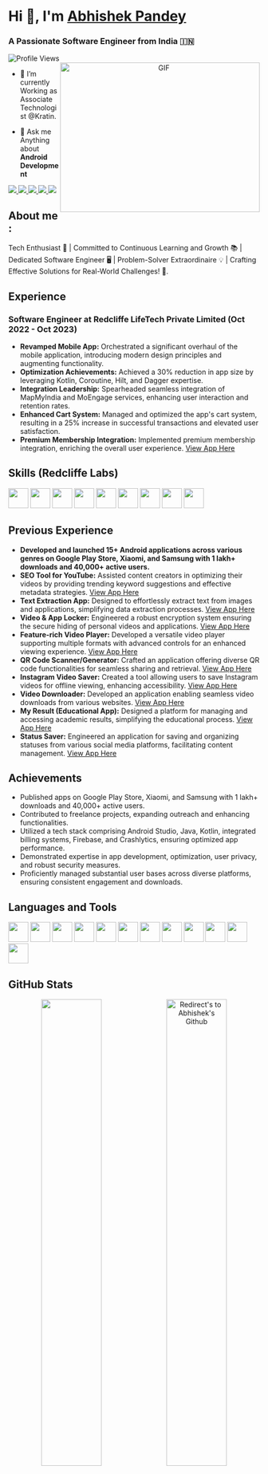 # Hi 👋, I'm <a href="https://github.com/abhishekcomputerworld" target="blank">Abhishek Pandey</a>
<h3>A Passionate Software Engineer from India &#127470;&#127475</h3>
<img src="https://komarev.com/ghpvc/?username=abhishekcomputerworld&label=PROFILE%20VIEWS&color=red&style=flat" alt="Profile Views"/>
<a target="_blank" align="center">
  <img align="right" top="500" height="300" width="400" alt="GIF" src="https://media.giphy.com/media/SWoSkN6DxTszqIKEqv/giphy.gif">
</a> 




- 🌱 I’m currently Working as Associate Technologist @Kratin.

- 💬 Ask me Anything about **Android Development**




<a href="https://www.linkedin.com/in/abhishek-pandey-profile">
  <img src="https://img.shields.io/badge/LinkedIn-0077B5?style=for-the-badge&logo=linkedin&logoColor=white"/> 
 </a> 
 <a href="https://leetcode.com/abhishekPandey_/">
  <img src="https://img.shields.io/badge/Leetcode-orange?style=for-the-badge&logo=leetcode&logoColor=black"/>
</a>
<a href="https://play.google.com/store/apps/developer?id=andotools">
  <img src="https://img.shields.io/badge/Play_Store-414141?style=for-the-badge&logo=google-play&logoColor=white"/>
</a>
<a href="abhishekpandey817827@gmail.com">
  <img src="https://img.shields.io/badge/Gmail-D14836?style=for-the-badge&logo=gmail&logoColor=white"/>
</a>
<a href="https://drive.google.com/file/d/14gi3xwPKnDihQARFZmQ5Ns9oNYZC3FX7/view?usp=sharing">
  <img src="https://img.shields.io/badge/RESUME-green?style=for-the-badge"/>
</a>



## **About me** :

Tech Enthusiast 🚀 | Committed to Continuous Learning and Growth 📚 | Dedicated Software Engineer 🖥️ | Problem-Solver Extraordinaire 💡 | Crafting Effective Solutions for Real-World Challenges! 🌟.



## **Experience**

### Software Engineer at Redcliffe LifeTech Private Limited (Oct 2022 - Oct 2023)

- **Revamped Mobile App:** Orchestrated a significant overhaul of the mobile application, introducing modern design principles and augmenting functionality.
- **Optimization Achievements:** Achieved a 30% reduction in app size by leveraging Kotlin, Coroutine, Hilt, and Dagger expertise.
- **Integration Leadership:** Spearheaded seamless integration of MapMyIndia and MoEngage services, enhancing user interaction and retention rates.
- **Enhanced Cart System:** Managed and optimized the app's cart system, resulting in a 25% increase in successful transactions and elevated user satisfaction.
- **Premium Membership Integration:** Implemented premium membership integration, enriching the overall user experience. [View App Here](https://play.google.com/store/apps/details?id=com.redcliffelabs)

## Skills (Redcliffe Labs)

<p>
  <img src="https://cdn.jsdelivr.net/gh/devicons/devicon/icons/kotlin/kotlin-original.svg" width="40px" height="40px" />
  <img src="https://cdn.jsdelivr.net/gh/devicons/devicon/icons/java/java-original.svg" width="40px" height="40px" />
  <img src="https://cdn.jsdelivr.net/gh/devicons/devicon/icons/nodejs/nodejs-original.svg" width="40px" height="40px" />
  <img src="https://cdn.jsdelivr.net/gh/devicons/devicon/icons/android/android-original-wordmark.svg" width="40px" height="40px" />
  <img src="https://cdn.jsdelivr.net/gh/devicons/devicon/icons/vscode/vscode-original-wordmark.svg" width="40px" height="40px" />
  <img src="https://cdn.jsdelivr.net/gh/devicons/devicon/icons/git/git-original.svg" width="40px" height="40px" />
  <img src="https://cdn.jsdelivr.net/gh/devicons/devicon/icons/gitlab/gitlab-original.svg" width="40px" height="40px" />
  <img src="https://cdn.jsdelivr.net/gh/devicons/devicon/icons/github/github-original-wordmark.svg" width="40px" height="40px" />
  <img src="https://cdn.jsdelivr.net/gh/devicons/devicon/icons/firebase/firebase-plain-wordmark.svg" width="40px" height="40px" />
</p>

## **Previous Experience**

- **Developed and launched 15+ Android applications across various genres on Google Play Store, Xiaomi, and Samsung with 1 lakh+ downloads and 40,000+ active users.**
- **SEO Tool for YouTube:** Assisted content creators in optimizing their videos by providing trending keyword suggestions and effective metadata strategies. [View App Here](https://play.google.com/store/apps/details?id=com.tagtool.tubebuddypro)
- **Text Extraction App:** Designed to effortlessly extract text from images and applications, simplifying data extraction processes. [View App Here](https://play.google.com/store/apps/details?id=copy.text.clipboard.professionalcopy)
- **Video & App Locker:** Engineered a robust encryption system ensuring the secure hiding of personal videos and applications. [View App Here](https://play.google.com/store/apps/details?id=vault.videolocker.galleryvault)
- **Feature-rich Video Player:** Developed a versatile video player supporting multiple formats with advanced controls for an enhanced viewing experience. [View App Here](https://play.google.com/store/apps/details?id=hdvideoplayer.videoplayer.xdplayer)
- **QR Code Scanner/Generator:** Crafted an application offering diverse QR code functionalities for seamless sharing and retrieval. [View App Here](https://play.google.com/store/apps/details?id=quickresponse.scanner.barcodereader.barcodescanner)
- **Instagram Video Saver:** Created a tool allowing users to save Instagram videos for offline viewing, enhancing accessibility. [View App Here](https://play.google.com/store/apps/details?id=instagram.video.downloader.insta.photo.story.saver.igdownloader.repost)
- **Video Downloader:** Developed an application enabling seamless video downloads from various websites. [View App Here]([link_to_your_app](https://play.google.com/store/apps/details?id=reels.instasaver.storysaver.videodownloader.photodownloader))
- **My Result (Educational App):** Designed a platform for managing and accessing academic results, simplifying the educational process. [View App Here](https://play.google.com/store/apps/details?id=checkresult.board.exams.myresult)
- **Status Saver:** Engineered an application for saving and organizing statuses from various social media platforms, facilitating content management. [View App Here](https://play.google.com/store/apps/developer?id=andotools)



## **Achievements**

- Published apps on Google Play Store, Xiaomi, and Samsung with 1 lakh+ downloads and 40,000+ active users.
- Contributed to freelance projects, expanding outreach and enhancing functionalities.
- Utilized a tech stack comprising Android Studio, Java, Kotlin, integrated billing systems, Firebase, and Crashlytics, ensuring optimized app performance.
- Demonstrated expertise in app development, optimization, user privacy, and robust security measures.
- Proficiently managed substantial user bases across diverse platforms, ensuring consistent engagement and downloads.


## **Languages and Tools**

<p>
  <img src="https://cdn.jsdelivr.net/gh/devicons/devicon/icons/kotlin/kotlin-original.svg" width="40px" height="40px" />
  <img src="https://cdn.jsdelivr.net/gh/devicons/devicon/icons/java/java-original.svg" width="40px" height="40px" />
  <img src="https://cdn.jsdelivr.net/gh/devicons/devicon/icons/nodejs/nodejs-original.svg" width="40px" height="40px" />
  <img src="https://cdn.jsdelivr.net/gh/devicons/devicon/icons/mongodb/mongodb-original-wordmark.svg" width="40px" height="40px" />
  <img src="https://cdn.jsdelivr.net/gh/devicons/devicon/icons/react/react-original-wordmark.svg" width="40px" height="40px" />
  <img src="https://cdn.jsdelivr.net/gh/devicons/devicon/icons/javascript/javascript-original.svg" width="40px" height="40px" />
  <img src="https://cdn.jsdelivr.net/gh/devicons/devicon/icons/android/android-original-wordmark.svg" width="40px" height="40px" />
  <img src="https://cdn.jsdelivr.net/gh/devicons/devicon/icons/vscode/vscode-original-wordmark.svg" width="40px" height="40px" />
  <img src="https://cdn.jsdelivr.net/gh/devicons/devicon/icons/git/git-original.svg" width="40px" height="40px" />
  <img src="https://cdn.jsdelivr.net/gh/devicons/devicon/icons/gitlab/gitlab-original.svg" width="40px" height="40px" />
  <img src="https://cdn.jsdelivr.net/gh/devicons/devicon/icons/github/github-original-wordmark.svg" width="40px" height="40px" />
  <img src="https://cdn.jsdelivr.net/gh/devicons/devicon/icons/firebase/firebase-plain-wordmark.svg" width="40px" height="40px" />
</p>

      
## **GitHub Stats** 
<p align="center">
<a href="https://github.com/abhishekcomputerworld" title="Redirect's to Abhishek's Github">
<img width="49%" src="https://github-readme-stats.vercel.app/api?username=abhishekcomputerworld&show_icons=true&theme=dark&count_private=true&text_color=d3d3d3&icon_color=00E6FE&title_color=00E6FE" /></a>
  

<a href="https://github.com/abhishekcomputerworld">
<img width="49%" title="Redirect's to Abhishek's Github" src="https://github-readme-streak-stats.herokuapp.com/?user=abhishekcomputerworld&theme=dark&theme=black-ice&stroke=0000" /></a>





